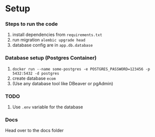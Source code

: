 # Setup

### Steps to run the code

1. install dependencies from `requirements.txt`
2. run migration `alembic upgrade head`
3. database config are in `app.db.database`

### Database setup (Postgres Container)

1. `docker run --name some-postgres -e POSTGRES_PASSWORD=123456 -p 5432:5432 -d postgres`
2. create database `ecom`
3. (Use any database tool like DBeaver or pgAdmin)

### TODO

1. Use `.env` variable for the database

### Docs

Head over to the docs folder
